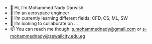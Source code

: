 - 👋 Hi, I’m Mohammed Nady Darwish
- 👀 I’m an aerospace engineer
- 🌱 I’m currently learning different fields: CFD, CS, ML, SW
- 💞️ I’m looking to collaborate on ...
- 📫 You can reach me though: s.mohammednady@gmail.com  or  s-mohammednady@zewailcity.edu.eg

